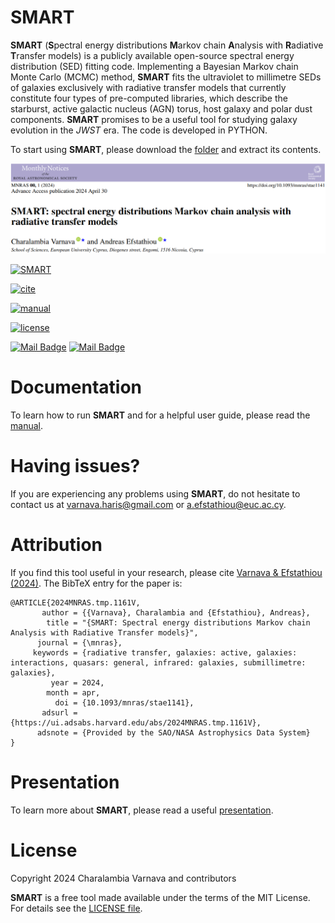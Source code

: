SMART
=====

**SMART** (**S**pectral energy distributions **M**arkov chain **A**nalysis with **R**adiative **T**ransfer models) is a publicly available open-source spectral energy distribution (SED) fitting code. Implementing a Bayesian Markov chain Monte Carlo (MCMC) method, **SMART** fits the ultraviolet to millimetre SEDs of galaxies exclusively with radiative transfer models that currently constitute four types of pre-computed libraries, which describe the starburst, active galactic nucleus (AGN) torus, host galaxy and polar dust components. **SMART** promises to be a useful tool for studying galaxy evolution in the _JWST_ era. The code is developed in PYTHON.

To start using **SMART**, please download the [folder](https://github.com/ch-var/SMART/blob/main/SMART_v1.0.7z) and extract its contents.

<p align="center"> <img src="SMART_MNRAS.png" /> </p>

[![SMART](https://img.shields.io/badge/GitHub-SMART-blue.svg?label=GitHub&logo=GitHub)](https://github.com/ch-var/SMART)

[![cite](https://img.shields.io/badge/doi-10.1093/mnras/stae1141-light.svg?style=flat)](https://academic.oup.com/mnras/advance-article/doi/10.1093/mnras/stae1141/7660585)

[![manual](http://img.shields.io/badge/guidelines-manual-purple.svg?style=flat)](https://github.com/ch-var/SMART/blob/main/SMART_User_Manual.pdf)

[![license](http://img.shields.io/badge/license-MIT-red.svg?style=flat)](https://github.com/ch-var/SMART/blob/main/LICENSE)

[![Mail Badge](https://img.shields.io/badge/-varnava.haris@gmail.com-white?style=flat&labelColor=white&logo=gmail&logoColor=red)](mailto:varnava.haris@gmail.com) 
[![Mail Badge](https://img.shields.io/badge/-a.efstathiou@euc.ac.cy-white?style=flat&labelColor=white&logo=gmail&logoColor=red)](mailto:a.efstathiou@euc.ac.cy) 


Documentation
=============

To learn how to run **SMART** and for a helpful user guide, please read the [manual](https://github.com/ch-var/SMART/blob/main/SMART_User_Manual.pdf).


Having issues?
=============

If you are experiencing any problems using **SMART**, do not hesitate to contact us at varnava.haris@gmail.com or a.efstathiou@euc.ac.cy. 


Attribution
=============

If you find this tool useful in your research, please cite [Varnava & Efstathiou (2024)](https://academic.oup.com/mnras/advance-article/doi/10.1093/mnras/stae1141/7660585). The BibTeX entry for the paper is:

    @ARTICLE{2024MNRAS.tmp.1161V,
           author = {{Varnava}, Charalambia and {Efstathiou}, Andreas},
            title = "{SMART: Spectral energy distributions Markov chain Analysis with Radiative Transfer models}",
          journal = {\mnras},
         keywords = {radiative transfer, galaxies: active, galaxies: interactions, quasars: general, infrared: galaxies, submillimetre: galaxies},
             year = 2024,
            month = apr,
              doi = {10.1093/mnras/stae1141},
           adsurl = {https://ui.adsabs.harvard.edu/abs/2024MNRAS.tmp.1161V},
          adsnote = {Provided by the SAO/NASA Astrophysics Data System}
    }


Presentation
=============

To learn more about **SMART**, please read a useful [presentation](https://github.com/ch-var/SMART/blob/main/Presentation_GitHub.pdf).


License
=======

Copyright 2024 Charalambia Varnava and contributors

**SMART** is a free tool made available under the terms of the MIT License. For details see the [LICENSE file](https://github.com/ch-var/SMART/blob/main/LICENSE).
